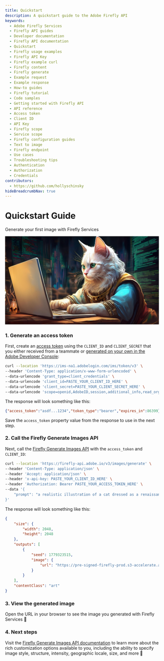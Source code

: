 ```yaml
---
title: Quickstart
description: A quickstart guide to the Adobe Firefly API
keywords:
  - Adobe Firefly Services
  - Firefly API guides
  - Developer documentation
  - Firefly API documentation
  - Quickstart
  - Firefly usage examples
  - Firefly API Key
  - Firefly example curl
  - Firefly content
  - Firefly generate
  - Example request
  - Example response
  - How-to guides
  - Firefly tutorial
  - Code samples
  - Getting started with Firefly API
  - API reference
  - Access token
  - Client ID
  - API Key
  - Firefly scope
  - Service scope
  - Firefly configuration guides
  - Text to image
  - Firefly endpoint
  - Use cases
  - Troubleshooting tips
  - Authentication
  - Authorization
  - Credentials
contributors:
  - https://github.com/hollyschinsky
hideBreadcrumbNav: true
---
```


# Quickstart Guide

Generate your first image with Firefly Services

![an illustration of a cat coding on a laptop](./images/cat-coding.jpeg)

### 1. Generate an access token

First, create an [access token](./concepts/authentication/index.md) using the `CLIENT_ID` and `CLIENT_SECRET` that you either received from a teammate or [generated on your own in the Adobe Developer Console](../../guides/get-started.md):

```bash
curl --location 'https://ims-na1.adobelogin.com/ims/token/v3' \
--header 'Content-Type: application/x-www-form-urlencoded' \
--data-urlencode 'grant_type=client_credentials' \
--data-urlencode 'client_id=PASTE_YOUR_CLIENT_ID_HERE' \
--data-urlencode 'client_secret=PASTE_YOUR_CLIENT_SECRET_HERE' \
--data-urlencode 'scope=openid,AdobeID,session,additional_info,read_organizations,firefly_api,ff_apis'
```

The response will look something like this:

```json
{"access_token":"asdf...1234","token_type":"bearer","expires_in":86399}
```

Save the `access_token` property value from the response to use in the next step.

### 2. Call the Firefly Generate Images API

Next, call the [Firefly Generate Images API](./api/image_generation/V3/) with the `access_token` and `CLIENT_ID`:

```bash
curl --location 'https://firefly-api.adobe.io/v3/images/generate' \
--header 'Content-Type: application/json' \
--header 'Accept: application/json' \
--header 'x-api-key: PASTE_YOUR_CLIENT_ID_HERE' \
--header 'Authorization: Bearer PASTE_YOUR_ACCESS_TOKEN_HERE' \
--data '{
    "prompt": "a realistic illustration of a cat dressed as a renaissance artist coding software on a laptop"
}'
```

The response will look something like this:

```json
{
    "size": {
        "width": 2048,
        "height": 2048
    },
    "outputs": [
        {
            "seed": 1779323515,
            "image": {
                "url": "https://pre-signed-firefly-prod.s3-accelerate.amazonaws.com/images/asdf-12345?lots=of&query=params..."
            }
        }
    ],
    "contentClass": "art"
}
```

### 3. View the generated image

Open the URL in your browser to see the image you generated with Firefly Services 🎉

### 4. Next steps

Visit the [Firefly Generate Images API documentation](./api/image_generation/V3/) to learn more about the rich customization options available to you, including the ability to specify image style, structure, intensity, geographic locale, size, and more 🚀
